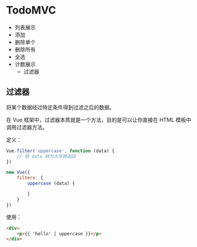 # TodoMVC

- 列表展示
- 添加
- 删除单个
- 删除所有
- 全选
- 计数展示
	+ 过滤器

## 过滤器

将某个数据经过特定条件得到过滤之后的数据。

在 Vue 框架中，过滤器本质就是一个方法，目的是可以让你直接在 HTML 模板中调用过滤器方法。

定义：

```js
Vue.filter('uppercase', function (data) {
	// 把 data 转为大写再返回
})

new Vue({
	filters: {
		uppercase (data) {

		}
	}
})
```

使用：

```html
<div>
	<p>{{ 'hello' | uppercase }}</p>
</div>
```
